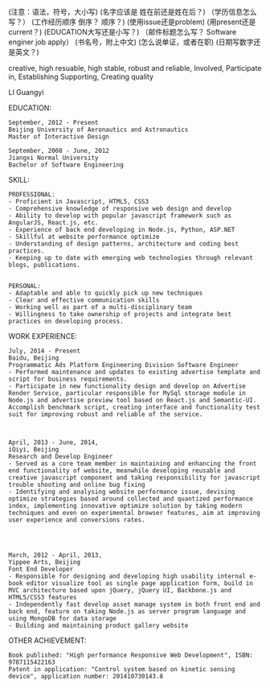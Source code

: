 (注意：语法，符号，大小写)
(名字应该是 姓在前还是姓在后？)
（学历信息怎么写？）
(工作经历顺序 倒序？ 顺序？)
(使用issue还是problem)
(用present还是current？)
(EDUCATION大写还是小写？)
（邮件标题怎么写？ Software enginer job apply）
(书名号，附上中文)
(怎么说单证，或者在职)
(日期写数字还是英文？)

creative, high resuable, high stable, robust and reliable, Involved, Participate in, Establishing 
Supporting, Creating quality


LI Guangyi

EDUCATION:

	September, 2012 - Present
	Beijing University of Aeronautics and Astronautics
	Master of Interactive Design

	September, 2008 - June, 2012
	Jiangxi Normal University
	Bachelor of Software Engineering 


SKILL:
	
	PROFESSIONAL:
	- Proficient in Javascript, HTML5, CSS3
	- Comprehensive knowledge of responsive web design and develop
	- Ability to develop with popular javascript framework such as AngularJS, React.js, etc.
	- Experience of back end developing in Node.js, Python, ASP.NET
	- Skillful at website performance optimize
	- Understanding of design patterns, architecture and coding best practices.
	- Keeping up to date with emerging web technologies through relevant blogs, publications.


	PERSONAL:
	- Adaptable and able to quickly pick up new techniques
	- Clear and effective communication skills
	- Working well as part of a multi-disciplinary team
	- Willingness to take ownership of projects and integrate best practices on developing process. 


WORK EXPERIENCE:
	

	July, 2014 - Present
	Baidu, Beijing 
	Programmatic Ads Platform Engineering Division Software Engineer
	- Performed maintenance and updates to existing advertise template and script for business requirements.
	- Participate in new functionality design and develop on Advertise Render Service, particular responsible for MySql storage module in Node.js and advertise preview tool based on React.js and Semantic-UI. Accomplish benchmark script, creating interface and functionality test suit for improving robust and reliable of the service.



	April, 2013 - June, 2014, 
	iQiyi, Beijing
	Research and Develop Engineer
	- Served as a core team member in maintaining and enhancing the front end functionality of website, meanwhile developing reusable and creative javascript component and taking responsibility for javascript trouble shooting and online bug fixing
	- Identifying and analysing website performance issue, devising optimize strategies based around collected and quantized performance index, implementing innovative optimize solution by taking modern techniques and even on experimental browser features, aim at improving user experience and conversions rates.

	


	March, 2012 - April, 2013,
	Yippee Arts, Beijing
	Font End Developer
	- Responsible for designing and developing high usability internal e-book editor visualize tool as single page application form, build in MVC architecture based upon jQuery, jQuery UI, Backbone.js and HTML5/CSS3 features
	- Independently fast develop asset manage system in both front end and back end, feature on taking Node.js as server program language and using MongoDB for data storage
	- Building and maintaining product gallery website	



OTHER ACHIEVEMENT:

	Book published: "High performance Responsive Web Development", ISBN: 9787115422163
	Patent in application: "Control system based on kinetic sensing device", application number: 201410730143.8